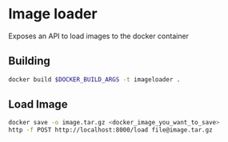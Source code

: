 # Image loader

Exposes an API to load images to the docker container

## Building

```sh
docker build $DOCKER_BUILD_ARGS -t imageloader .
```

## Load Image

```sh
docker save -o image.tar.gz <docker_image_you_want_to_save>
http -f POST http://localhost:8000/load file@image.tar.gz
```